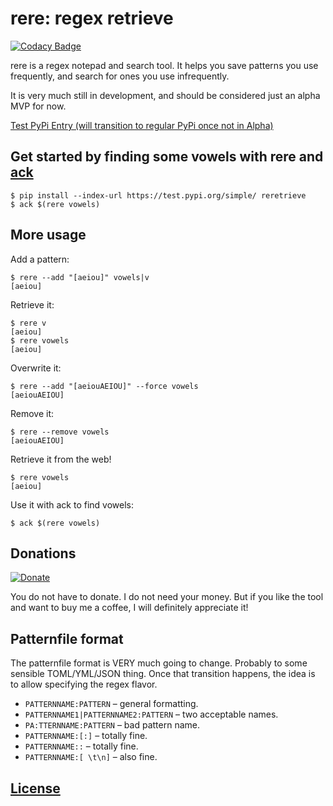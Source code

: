 # rere: regex retrieve

[![Codacy Badge](https://api.codacy.com/project/badge/Grade/b97ea2abfb94475fa29d96e0a6d7b0aa)](https://www.codacy.com/manual/ssmeke/rere?utm_source=github.com&amp;utm_medium=referral&amp;utm_content=SalomonSmeke/rere&amp;utm_campaign=Badge_Grade)

rere is a regex notepad and search tool. It helps you save patterns you use
frequently, and search for ones you use infrequently.

It is very much still in development, and should be considered just an alpha MVP for now.

[Test PyPi Entry (will transition to regular PyPi once not in Alpha)](https://test.pypi.org/project/reretrieve/)

## Get started by finding some vowels with rere and [ack](https://beyondgrep.com/)

```console
$ pip install --index-url https://test.pypi.org/simple/ reretrieve
$ ack $(rere vowels)
```

## More usage

Add a pattern:

```console
$ rere --add "[aeiou]" vowels|v
[aeiou]
```

Retrieve it:

```console
$ rere v
[aeiou]
$ rere vowels
[aeiou]
```

Overwrite it:

```console
$ rere --add "[aeiouAEIOU]" --force vowels
[aeiouAEIOU]
```

Remove it:

```console
$ rere --remove vowels
[aeiouAEIOU]
```

Retrieve it from the web!

```console
$ rere vowels
[aeiou]
```

Use it with ack to find vowels:
```console
$ ack $(rere vowels)
```

## Donations

[![Donate](https://img.shields.io/badge/PayPal-ssmeke-blue)](https://www.paypal.me/ssmeke)

You do not have to donate. I do not need your money. But if you like the tool
and want to buy me a coffee, I will definitely appreciate it!  

## Patternfile format

The patternfile format is VERY much going to change. Probably to some sensible
TOML/YML/JSON thing. Once that transition happens, the idea is to allow
specifying the regex flavor.

*   `PATTERNNAME:PATTERN` – general formatting.
*   `PATTERNNAME1|PATTERNNAME2:PATTERN` – two acceptable names.
*   `PA:TTERNNAME:PATTERN` – bad pattern name.
*   `PATTERNNAME:[:]` – totally fine.
*   `PATTERNNAME::` – totally fine.
*   `PATTERNNAME:[ \t\n]` – also fine.

## [License](https://github.com/SalomonSmeke/rere/blob/dev/LICENSE)

